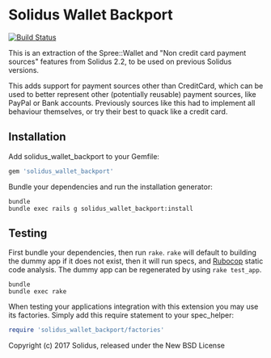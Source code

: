 Solidus Wallet Backport
=====================

[![Build Status](https://travis-ci.org/solidusio-contrib/solidus_wallet_backport.svg?branch=master)](https://travis-ci.org/solidusio-contrib/solidus_wallet_backport)

This is an extraction of the Spree::Wallet and "Non credit card payment sources"
features from Solidus 2.2, to be used on previous Solidus versions.

This adds support for payment sources other than CreditCard, which can be used
to better represent other (potentially reusable) payment sources, like PayPal or
Bank accounts. Previously sources like this had to implement all behaviour
themselves, or try their best to quack like a credit card.

Installation
------------

Add solidus_wallet_backport to your Gemfile:

```ruby
gem 'solidus_wallet_backport'
```

Bundle your dependencies and run the installation generator:

```shell
bundle
bundle exec rails g solidus_wallet_backport:install
```

Testing
-------

First bundle your dependencies, then run `rake`. `rake` will default to building
the dummy app if it does not exist, then it will run specs, and
[Rubocop](https://github.com/bbatsov/rubocop) static code analysis. The dummy
app can be regenerated by using `rake test_app`.

```shell
bundle
bundle exec rake
```

When testing your applications integration with this extension you may use its
factories.
Simply add this require statement to your spec_helper:

```ruby
require 'solidus_wallet_backport/factories'
```

Copyright (c) 2017 Solidus, released under the New BSD License
